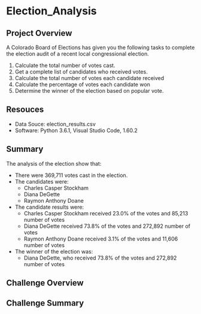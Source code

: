 # Election_Analysis

## Project Overview
A Colorado Board of Elections has given you the following tasks to complete the election audit of a recent local congressional election.

1. Calculate the total number of votes cast.
2. Get a complete list of candidates who received votes.
3. Calculate the total number of votes each candidate received
4. Calculate the percentage of votes each candidate won
5. Determine the winner of the election based on popular vote.

## Resouces
- Data Souce: election_results.csv
- Software: Python 3.6.1, Visual Studio Code, 1.60.2

## Summary
The analysis of the election show that:
- There were 369,711 votes cast in the election.
- The candidates were:
    - Charles Casper Stockham
    - Diana DeGette
    - Raymon Anthony Doane
- The candidate results were:
    - Charles Casper Stockham received 23.0% of the votes and 85,213 number of votes
    - Diana DeGette received 73.8% of the votes and 272,892 number of votes
    - Raymon Anthony Doane received 3.1% of the votes and 11,606 number of votes
- The winner of the election was:
    - Diana DeGette, who received 73.8% of the votes and 272,892 number of votes

## Challenge Overview

## Challenge Summary

